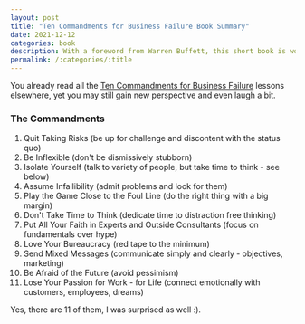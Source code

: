 ```yaml
---
layout: post
title: "Ten Commandments for Business Failure Book Summary"
date: 2021-12-12
categories: book
description: With a foreword from Warren Buffett, this short book is worthy of skimming.
permalink: /:categories/:title
---
```


You already read all the [Ten Commandments for Business Failure](https://www.goodreads.com/book/show/3828278-the-ten-commandments-for-business-failure) lessons elsewhere, yet you may still gain new perspective and even laugh a bit.

### The Commandments

1. Quit Taking Risks (be up for challenge and discontent with the status quo)
2. Be Inflexible (don't be dismissively stubborn)
3. Isolate Yourself (talk to variety of people, but take time to think - see below)
4. Assume Infallibility (admit problems and look for them)
5. Play the Game Close to the Foul Line (do the right thing with a big margin)
6. Don't Take Time to Think (dedicate time to distraction free thinking)
7. Put All Your Faith in Experts and Outside Consultants (focus on fundamentals over hype)
8. Love Your Bureaucracy (red tape to the minimum)
9. Send Mixed Messages (communicate simply and clearly - objectives, marketing)
10. Be Afraid of the Future (avoid pessimism)
11. Lose Your Passion for Work - for Life (connect emotionally with customers, employees, dreams)

Yes, there are 11 of them, I was surprised as well :).